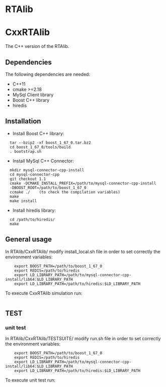 # RTAlib

# CxxRTAlib
The C++ version of the RTAlib.

## Dependencies
The following dependencies are needed:
* C++11
* cmake >=2.18
* MySql Client library
* Boost C++ library
* hiredis

## Installation
* Install Boost C++ library:
```wget https://dl.bintray.com/boostorg/release/1.67.0/source/boost_1_67_0.tar.bz2
  tar --bzip2 -xf boost_1_67_0.tar.bz2
  cd boost_1_67_0/tools/build
  . bootstrap.sh
```

* Install MySql C++ Connector:
```git clone https://github.com/mysql/mysql-connector-cpp.git
  mkdir mysql-connector-cpp-install
  cd mysql-connector-cpp
  git checkout 1.1
  cmake -DCMAKE_INSTALL_PREFIX=/path/to/mysql-connector-cpp-install
  -DBOOST_ROOT=/path/to/boost_1_67_0
  ccmake ./    (to check the compilation variables)
  make
  make install
```

* Install hiredis library:
```https://github.com/redis/hiredis.git
  cd /path/to/hiredis/
  make
```

## General usage
In RTAlib/CxxRTAlib/ modify install_local.sh file in order to set correctly the environment variables:
``` export MYSQL_CXX_CNT=/path/to/mysql-connector-cpp-install/
    export BOOST_PATH=/path/to/boost_1_67_0
    export REDIS=/path/to/hiredis
    export LD_LIBRARY_PATH=/path/to/mysql-connector-cpp-install/lib64:$LD_LIBRARY_PATH
    export LD_LIBRARY_PATH=/path/to/hiredis:$LD_LIBRARY_PATH
```
To execute CxxRTAlib simulation run:
```./bin/testRTAlib  mysql ../path/to/rtalibconfig  eventsNumber
```

## TEST

### unit test
In RTAlib/CxxRTAlib/TESTSUITE/ modify run.sh file in order to set correctly the environment variables:
``` export MYSQL_CXX_CNT=/path/to/mysql-connector-cpp-install/
    export BOOST_PATH=/path/to/boost_1_67_0
    export REDIS=/path/to/hiredis
    export LD_LIBRARY_PATH=/path/to/mysql-connector-cpp-install/lib64:$LD_LIBRARY_PATH
    export LD_LIBRARY_PATH=/path/to/hiredis:$LD_LIBRARY_PATH
```
To execute unit test run:
```./bin/unitTest
```
